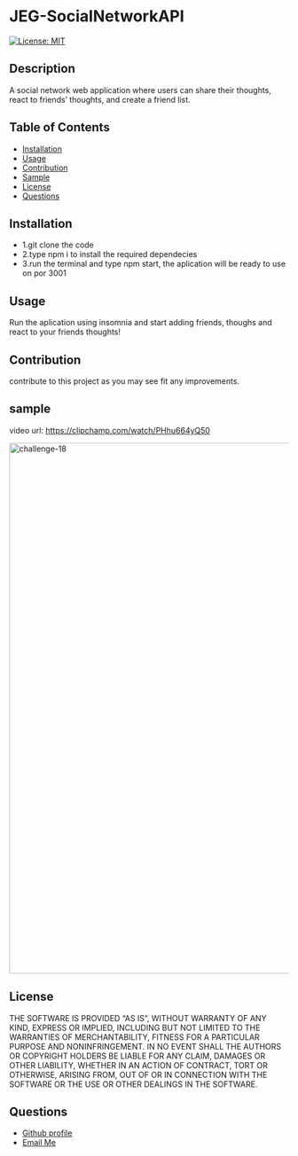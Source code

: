 # JEG-SocialNetworkAPI
[![License: MIT](https://img.shields.io/badge/License-MIT-yellow.svg)](https://opensource.org/licenses/MIT)

  ## Description
  
   A social network web application where users can share their thoughts, react to friends’ thoughts, and create a friend list.  
  ## Table of Contents
  - [Installation](#installation)
  - [Usage](#usage)
  - [Contribution](#contribution)
  - [Sample](#sample)
  - [License](#license)
  - [Questions](#questions)
  
  ## Installation
  <ul>
<li>1.git clone the code</li>
<li>2.type npm i to install the required dependecies </li>
<li>3.run the terminal and type npm start, the aplication will be ready to use on por 3001</li>
</ul>

  ## Usage

  Run the aplication using insomnia and start adding friends, thoughs and react to your friends thoughts!
  

  ## Contribution
 contribute to this project as you may see fit any improvements.
  
  ## sample

  video url: https://clipchamp.com/watch/PHhu664yQ50

  
<img width="958" alt="challenge-18" src="https://github.com/jgalvez98/JEG-SocialNetworkAPI/assets/71774194/2cebde14-da47-495b-9487-c9f0c3cc1947">



  ## License
  
   THE SOFTWARE IS PROVIDED “AS IS”, WITHOUT WARRANTY OF ANY KIND, EXPRESS OR IMPLIED, INCLUDING BUT NOT LIMITED TO THE WARRANTIES OF MERCHANTABILITY, FITNESS FOR A PARTICULAR PURPOSE AND NONINFRINGEMENT. IN NO EVENT SHALL THE AUTHORS OR COPYRIGHT HOLDERS BE LIABLE FOR ANY CLAIM, DAMAGES OR OTHER LIABILITY, WHETHER IN AN ACTION OF CONTRACT, TORT OR OTHERWISE, ARISING FROM, OUT OF OR IN CONNECTION WITH THE SOFTWARE OR THE USE OR OTHER DEALINGS IN THE SOFTWARE.

  ## Questions
  <ul>
      <li> <a href="https://github.com/jgalvez98>Github Profile"> Github profile </a>  </li>
      <li> <a href="mailto:jgalvez98@gmail.com"> Email Me </a>  </li>
  </ul>

